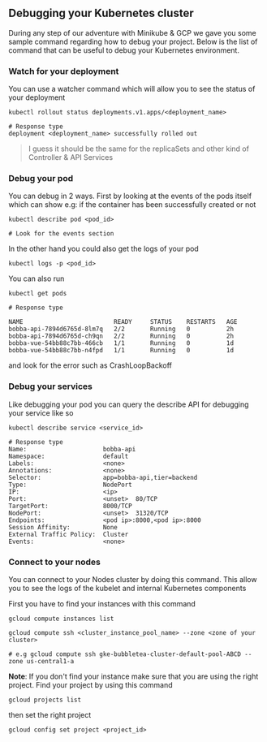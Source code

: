 ## Debugging your Kubernetes cluster

During any step of our adventure with Minikube & GCP we gave you some sample command regarding how to debug your project. Below is the list of command that can be useful to debug your Kubernetes environment.

### Watch for your deployment

You can use a watcher command which will allow you to see the status of your deployment

```shell
kubectl rollout status deployments.v1.apps/<deployment_name>

# Response type
deployment <deployment_name> successfully rolled out
```

> I guess it should be the same for the replicaSets and other kind of Controller & API Services

### Debug your pod

You can debug in 2 ways. First by looking at the events of the pods itself which can show e.g: if the container has been successfully created or not

```shell
kubectl describe pod <pod_id>

# Look for the events section
```

In the other hand you could also get the logs of your pod

```shell
kubectl logs -p <pod_id>
```

You can also run 

```shell
kubectl get pods

# Response type

NAME                         READY     STATUS    RESTARTS   AGE
bobba-api-7894d6765d-8lm7q   2/2       Running   0          2h
bobba-api-7894d6765d-ch9qn   2/2       Running   0          2h
bobba-vue-54bb88c7bb-466cb   1/1       Running   0          1d
bobba-vue-54bb88c7bb-n4fpd   1/1       Running   0          1d
```

and look for the error such as CrashLoopBackoff

### Debug your services

Like debugging your pod you can query the describe API for debugging your service like so

```shell
kubectl describe service <service_id>

# Response type
Name:                     bobba-api
Namespace:                default
Labels:                   <none>
Annotations:              <none>
Selector:                 app=bobba-api,tier=backend
Type:                     NodePort
IP:                       <ip>
Port:                     <unset>  80/TCP
TargetPort:               8000/TCP
NodePort:                 <unset>  31320/TCP
Endpoints:                <pod ip>:8000,<pod ip>:8000
Session Affinity:         None
External Traffic Policy:  Cluster
Events:                   <none>
```

### Connect to your nodes

You can connect to your Nodes cluster by doing this command. This allow you to see the logs of the kubelet and internal Kubernetes components

First you have to find your instances with this command

```shell
gcloud compute instances list
```

```shell
gcloud compute ssh <cluster_instance_pool_name> --zone <zone of your cluster>

# e.g gcloud compute ssh gke-bubbletea-cluster-default-pool-ABCD --zone us-central1-a
```

**Note**: If you don't find your instance make sure that you are using the right project. Find your project by using this command

```shell
gcloud projects list
```

then set the right project 

```shell
gcloud config set project <project_id>
```